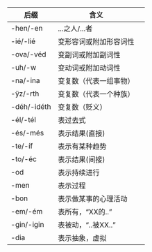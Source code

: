 | 后缀          | 含义            |     |
|-------------|---------------|-----|
| -hen/-en    | ...之人/...者    |     |
| -ié/-lié    | 变形容词或附加形容词性   |     |
| -ova/-véd   | 变副词或附加副词性     |     |
| -uh/-w      | 变动词或附加动词性     |     |
| -na/-ina    | 变复数（代表一组事物）   |     |
| -ÿz/-rth    | 变复数（代表一个种族）   |     |
| -déh/-idéth | 变复数（贬义）       |     |
| -él/-tél    | 表过去式          |     |
| -és/-més    | 表示结果(直接)      |     |
| -te/-íf     | 表示有某种趋势       |     |
| -to/-éc     | 表示结果(间接)      |     |
| -od         | 表示持续进行        |     |
| -men        | 表示过程          |     |
| -bon        | 表示做某事的心理活动    |     |
| -em/-ém     | 表所有，“XX的..”   |     |
| -gin/-igin  | 表被动，“..被XX..” |     |
| -dia        | 表示抽象，虚拟       |     |